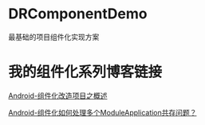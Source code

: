 # DRComponentDemo

最基础的项目组件化实现方案

# 我的组件化系列博客链接

[Android-组件化改造项目之概述](https://blog.csdn.net/qq_32452623/article/details/81953663)

[Android-组件化如何处理多个ModuleApplication共存问题？](https://blog.csdn.net/qq_32452623/article/details/82086470)

